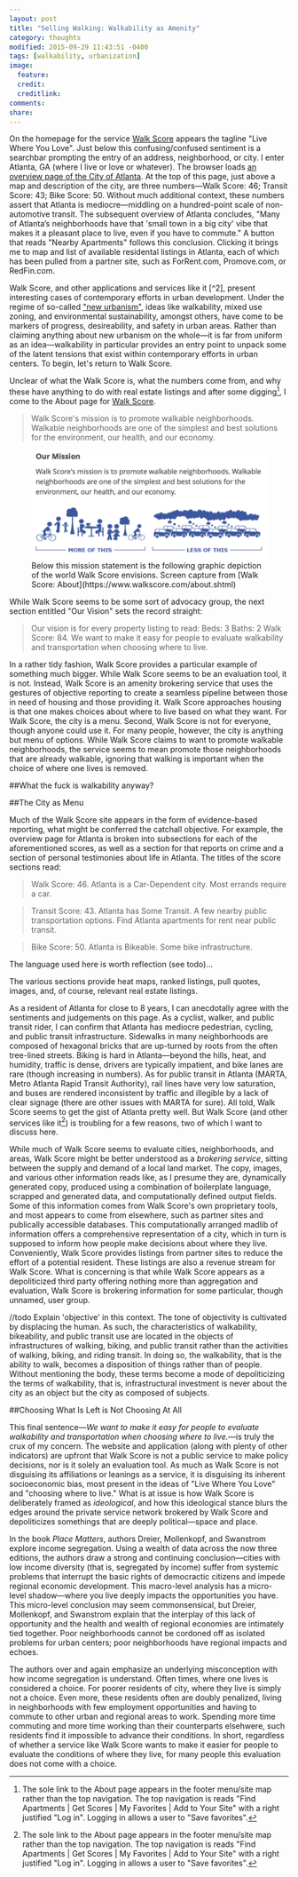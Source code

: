 ```yaml
---
layout: post
title: "Selling Walking: Walkability as Amenity"
category: thoughts
modified: 2015-09-29 11:43:51 -0400
tags: [walkability, urbanization]
image:
  feature: 
  credit: 
  creditlink: 
comments: 
share: 
---
```

On the homepage for the service [Walk Score](https://www.walkscore.com/) appears the tagline "Live Where You Love". Just below this confusing/confused sentiment is a searchbar prompting the entry of an address, neighborhood, or city. I enter Atlanta, GA (where I live or love or whatever). The browser loads [an overview page of the City of Atlanta](https://www.walkscore.com/GA/Atlanta). At the top of this page, just above a map and description of the city, are three numbers&mdash;Walk Score: 46; Transit Score: 43; Bike Score: 50.  Without much additional context, these numbers assert that Atlanta is mediocre&mdash;middling on a hundred-point scale of non-automotive transit. The subsequent overview of Atlanta concludes, "Many of Atlanta’s neighborhoods have that 'small town in a big city' vibe that makes it a pleasant place to live, even if you have to commute." A button that reads "Nearby Apartments" follows this conclusion. Clicking it brings me to map and list of available residental listings in Atlanta, each of which has been pulled from a partner site, such as ForRent.com, Promove.com, or RedFin.com.

Walk Score, and other applications and services like it [^2], present interesting cases of contemporary efforts in urban development. Under the regime of so-called ["new urbanism"](http://www.newurbanism.org/), ideas like walkability, mixed use zoning, and environmental sustainability, amongst others, have come to be markers of progress, desireability, and safety in urban areas. Rather than claiming anything about new urbanism on the whole&mdash;it is far from uniform as an idea&mdash;walkability in particular provides an entry point to unpack some of the latent tensions that exist within contemporary efforts in urban centers. To begin, let's return to Walk Score.

Unclear of what the Walk Score is, what the numbers come from, and why these have anything to do with real estate listings and after some digging[^1], I come to the About page for [Walk Score](https://www.walkscore.com/about.shtml). 
>Walk Score's mission is to promote walkable neighborhoods. Walkable neighborhoods are one of the simplest and best solutions for the environment, our health, and our economy.

<figure>
    <img src="/images/selling-walking/walkscore-mission.png">
    <figcaption>Below this mission statement is the following graphic depiction of the world Walk Score envisions.
Screen capture from [Walk Score: About](https://www.walkscore.com/about.shtml)</figcaption>
</figure>

While Walk Score seems to be some sort of advocacy group, the next section entitled "Our Vision" sets the record straight:
>Our vision is for every property listing to read: Beds: 3 Baths: 2 Walk Score: 84. We want to make it easy for people to evaluate walkability and transportation when choosing where to live.

In a rather tidy fashion, Walk Score provides a particular example of something much bigger. While Walk Score seems to be an evaluation tool, it is not. Instead, Walk Score is an amenity brokering service that uses the gestures of objective reporting to create a seamless pipeline between those in need of housing and those providing it. Walk Score approaches housing is that one makes choices about where to live based on what they want. For Walk Score, the city is a menu. Second, Walk Score is not for everyone, though anyone could use it. For many people, however, the city is anything but menu of options. While Walk Score claims to want to promote walkable neighborhoods, the service seems to mean promote those neighborhoods that are already walkable, ignoring that walking is important when the choice of where one lives is removed.

##What the fuck is walkability anyway?


##The City as Menu

Much of the Walk Score site appears in the form of evidence-based reporting, what might be conferred the catchall objective. For example, the overview page for Atlanta is broken into subsections for each of the aforementioned scores, as well as a section for that reports on crime and a section of personal testimonies about life in Atlanta. The titles of the score sections read:

>Walk Score: 46. Atlanta is a Car-Dependent city. Most errands require a car.

>Transit Score: 43. Atlanta has Some Transit. A few nearby public transportation options. Find Atlanta apartments for rent near public transit.

>Bike Score: 50. Atlanta is Bikeable. Some bike infrastructure.

The language used here is worth reflection (see todo)...

The various sections provide heat maps, ranked listings, pull quotes, images, and, of course, relevant real estate listings. 

As a resident of Atlanta for close to 8 years, I can anecdotally agree with the sentiments and judgements on this page. As a cyclist, walker, and public transit rider, I can confirm that Atlanta has mediocre pedestrian, cycling, and public transit infrastructure. Sidewalks in many neighborhoods are composed of hexagonal bricks that are up-turned by roots from the often tree-lined streets. Biking is hard in Atlanta&mdash;beyond the hills, heat, and humidity, traffic is dense, drivers are typically impatient, and bike lanes are rare (though increasing in numbers). As for public transit in Atlanta (MARTA, Metro Atlanta Rapid Transit Authority), rail lines have very low saturation, and buses are rendered inconsistent by traffic and illegible by a lack of clear signage (there are other issues with MARTA for sure). All told, Walk Score seems to get the gist of Atlanta pretty well. But Walk Score (and other services like it[^1]) is troubling for a few reasons, two of which I want to discuss here. 

While much of Walk Score seems to evaluate cities, neighborhoods, and areas, Walk Score might be better understood as a *brokering service*, sitting between the supply and demand of a local land market. The copy, images, and various other information reads like, as I presume they are, dynamically generated copy, produced using a combination of boilerplate language, scrapped and generated data, and computationally defined output fields. Some of this information comes from Walk Score's own proprietary tools, and most appears to come from elsewhere, such as partner sites and publically accessible databases. This computationally arranged madlib of information offers a comprehensive representation of a city, which in turn is supposed to inform how people make decisions about where they live. Conveniently, Walk Score provides listings from partner sites to reduce the effort of a potential resident. These listings are also a revenue stream for Walk Score. What is concerning is that while Walk Score appears as a depoliticized third party offering nothing more than aggregation and evaluation, Walk Score is brokering information for some particular, though unnamed, user group.



//todo
Explain 'objective' in this context. The tone of objectivity is cultivated by displacing the human. As such, the characteristics of walkability, bikeability, and public transit use are located in the objects of infrastructures of walking, biking, and public transit rather than the activities of walking, biking, and riding transit. In doing so, the walkability, that is the ability to walk, becomes a disposition of things rather than of people. Without mentioning the body, these terms become a mode of depoliticizing the terms of walkability, that is, infrastructural investment is never about the city as an object but the city as composed of subjects.

##Choosing What Is Left is Not Choosing At All

This final sentence&mdash;*We want to make it easy for people to evaluate walkability and transportation when choosing where to live.*&mdash;is truly the crux of my concern. The website and application (along with plenty of other indicators) are upfront that Walk Score is not a public service to make policy decisions, nor is it solely an evaluation tool. As much as Walk Score is not disguising its affiliations or leanings as a service, it is disguising its inherent socioeconomic bias, most present in the ideas of "Live Where You Love" and "choosing where to live." What is at issue is how Walk Score is deliberately framed as *ideological*, and how this ideological stance blurs the edges around the private service network brokered by Walk Score and depoliticizes somethings that are deeply political&mdash;space and place.

In the book *Place Matters*, authors Dreier, Mollenkopf, and Swanstrom explore income segregation. Using a wealth of data across the now three editions, the authors draw a strong and continuing conclusion&mdash;cities with low income diversity (that is, segregated by income) suffer from systemic problems that interrupt the basic rights of democractic citizens and impede regional economic development. This macro-level analysis has a micro-level shadow&mdash;where you live deeply impacts the opportunities you have. This micro-level conclusion may seem commonsensical, but Dreier, Mollenkopf, and Swanstrom explain that the interplay of this lack of opportunity and the health and wealth of regional economies are intimately tied together. Poor neighborhoods cannot be cordoned off as isolated problems for urban centers; poor neighborhoods have regional impacts and echoes. 

The authors over and again emphasize an underlying misconception with how income segregation is understand. Often times, where one lives is considered a choice. For poorer residents of city, where they live is simply not a choice. Even more, these residents often are doubly penalized, living in neighborhoods with few employment opportunities and having to commute to other urban and regional areas to work. Spending more time commuting and more time working than their counterparts elsehwere, such residents find it impossible to advance their conditions. In short, regardless of whether a service like Walk Score wants to make it easier for people to evaluate the conditions of where they live, for many people this evaluation does not come with a choice.


[^1]: The sole link to the About page appears in the footer menu/site map rather than the top navigation. The top navigation is reads "Find Apartments | Get Scores | My Favorites | Add to Your Site" with a right justified "Log in". Logging in allows a user to "Save favorites".